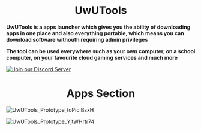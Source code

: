 <H1 align="center">UwUTools</H1>

**UwUTools is a apps launcher which gives you the ability of downloading apps in one place and also everything portable, which means you can download software withouth requiring admin privileges**

**The tool can be used everywhere such as your own computer, on a school computer, on your favourite cloud gaming services and much more**

[![Join our Discord Server](https://img.shields.io/badge/Discord-Join%20our%20server-7289DA?style=for-the-badge&logo=discord&logoColor=white)](https://discord.gg/GmnFnC3VkN)

<H1 align="center">Apps Section</H1>

![UwUTools_Prototype_toPicIBsxH](https://github.com/dpadGuy/UwUTools/assets/164203577/1d4c22e7-f108-44ac-9709-cb82e3ce884b)

![UwUTools_Prototype_YjtWHrtr74](https://github.com/dpadGuy/UwUTools/assets/164203577/75510e55-bbcb-426e-84ea-5ea6b4f0903a)

